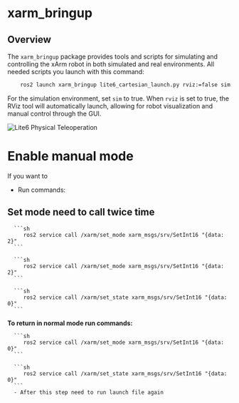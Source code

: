 # xarm_bringup

## Overview

The `xarm_bringup` package provides tools and scripts for simulating and controlling the xArm robot in both simulated and real environments. All needed scripts you launch with this command:

```sh
    ros2 launch xarm_bringup lite6_cartesian_launch.py rviz:=false sim:=false
```
For the simulation environment, set `sim` to true. When `rviz` is set to true, the RViz tool will automatically launch, allowing for robot visualization and manual control through the GUI.

![Lite6 Physical Teleoperation](../media/rviz.gif) 


# Enable manual mode
If you want to 
   - Run commands:

   ## Set mode need to call twice time

      ```sh
         ros2 service call /xarm/set_mode xarm_msgs/srv/SetInt16 "{data: 2}"
      ```

      ```sh
         ros2 service call /xarm/set_mode xarm_msgs/srv/SetInt16 "{data: 2}"
      ```

      ```sh
         ros2 service call /xarm/set_state xarm_msgs/srv/SetInt16 "{data: 0}"
      ```

   **To return in normal mode run commands:**

      ```sh
         ros2 service call /xarm/set_mode xarm_msgs/srv/SetInt16 "{data: 0}"
      ```

      ```sh
         ros2 service call /xarm/set_state xarm_msgs/srv/SetInt16 "{data: 0}"
      ```
      - After this step need to run launch file again

